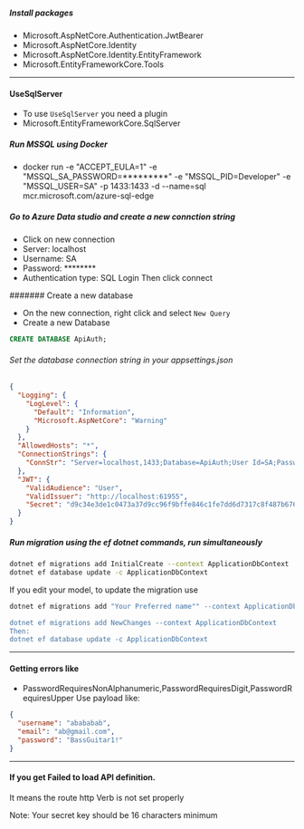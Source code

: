﻿##### Install packages
- Microsoft.AspNetCore.Authentication.JwtBearer
- Microsoft.AspNetCore.Identity
- Microsoft.AspNetCore.Identity.EntityFramework
- Microsoft.EntityFrameworkCore.Tools

---

#### UseSqlServer
- To use `UseSqlServer` you need a plugin
- Microsoft.EntityFrameworkCore.SqlServer

##### Run MSSQL using Docker
- docker run -e "ACCEPT_EULA=1" -e "MSSQL_SA_PASSWORD=*********" -e "MSSQL_PID=Developer" -e "MSSQL_USER=SA" -p 1433:1433 -d --name=sql mcr.microsoft.com/azure-sql-edge

##### Go to Azure Data studio and create a new connction string
- Click on new connection
- Server: localhost
- Username: SA
- Password: ********
- Authentication type: SQL Login
Then click connect

####### Create a new database
- On the new connection, right click and select `New Query`
- Create a new Database
```sql
CREATE DATABASE ApiAuth;
```

###### Set the database connection string in your appsettings.json
```json
{
  "Logging": {
    "LogLevel": {
      "Default": "Information",
      "Microsoft.AspNetCore": "Warning"
    }
  },
  "AllowedHosts": "*",
  "ConnectionStrings": {
    "ConnStr": "Server=localhost,1433;Database=ApiAuth;User Id=SA;Password=***********;Encrypt=false;TrustServerCertificate=True;"
  },
  "JWT": {
    "ValidAudience": "User",
    "ValidIssuer": "http://localhost:61955",
    "Secret": "d9c34e3de1c0473a37d9cc96f9bffe846c1fe7dd6d7317c8f487b6764e7fc88e"
  }
}

```

##### Run migration using the ef dotnet commands, run simultaneously
```bash
dotnet ef migrations add InitialCreate --context ApplicationDbContext
dotnet ef database update -c ApplicationDbContext
```

If you edit your model, to update the migration use
```bash
dotnet ef migrations add "Your Preferred name"" --context ApplicationDbContext

dotnet ef migrations add NewChanges --context ApplicationDbContext
Then:
dotnet ef database update -c ApplicationDbContext

```

---

#### Getting errors like
- PasswordRequiresNonAlphanumeric,PasswordRequiresDigit,PasswordRequiresUpper
Use payload like:

```json
{
  "username": "abababab",
  "email": "ab@gmail.com",
  "password": "BassGuitar1!"
}
```

---

#### If you get Failed to load API definition.
It means the route http Verb is not set properly

Note: Your secret key should be 16 characters minimum